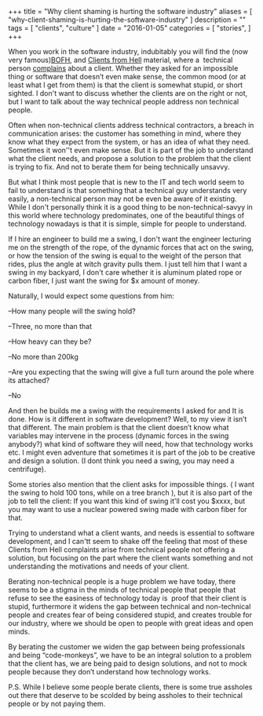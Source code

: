 
+++
title = "Why client shaming is hurting the software industry"
aliases = [
    "why-client-shaming-is-hurting-the-software-industry"
]
description = ""
tags = [
    "clients",
    "culture"
]
date = "2016-01-05"
categories = [
    "stories",
]
+++



When you work in the software industry, indubitably you will find the (now very famous)[BOFH](http://bofh.ntk.net/BOFH/), and [Clients from Hell](http://clientsfromhell.net/) material, where a  technical person [complains](http://clientsfromhell.net/post/115121294248/i-had-a-potential-client-that-asked-me-to-stop-by) about a client. Whether they asked for an impossible thing or software that doesn’t even make sense, the common mood (or at least what I get from them) is that the client is somewhat stupid, or short sighted. I don't want to discuss whether the clients are on the right or not, but I want to talk about the way technical people address non technical people.    

Often when non-technical clients address technical contractors, a breach in communication arises: the customer has something in mind, where they know what they expect from the system, or has an idea of what they need. Sometimes it won''t even make sense. But it is part of the job to understand what the client needs, and propose a solution to the problem that the client is trying to fix. And not to berate them for being technically unsavvy.

But what I think most people that is new to the IT and tech world seem to fail to understand is that something that a technical guy understands very easily, a non-technical person may not be even be aware of it existing. While I don't personally think it is a good thing to be non-technical-savyy in this world where technology predominates, one of the beautiful things of technology nowadays is that it is simple, simple for people to understand. 

If I hire an engineer to build me a swing, I don't want the engineer lecturing me on the strength of the rope, of the dynamic forces that act on the swing, or how the tension of the swing is equal to the weight of the person that rides, plus the angle at witch gravity pulls them. I just tell him that I want a swing in my backyard, I don't care whether it is aluminum plated rope or carbon fiber, I just want the swing for $x amount of money.

Naturally, I would expect some questions from him: 

–How many people will the swing hold?

–Three, no more than that

–How heavy can they be?

–No more than 200kg

–Are you expecting that the swing will give a full turn around the pole where its attached?

–No

And then he builds me a swing with the requirements I asked for and It is done. How is it different in software development? Well, to my view it isn’t that different. The main problem is that the client doesn’t know what variables may intervene in the process (dynamic forces in the swing anybody?) what kind of software they will need, how that technology works etc. I might even adventure that sometimes it is part of the job to be creative and design a solution. (I dont think you need a swing, you may need a centrifuge). 

Some stories also mention that the client asks for impossible things. ( I want the swing to hold 100 tons, while on a tree branch ), but it is also part of the job to tell the client: If you want this kind of swing it'll cost you $xxxx, but you may want to use a nuclear powered swing made with carbon fiber for that.

Trying to understand what a client wants, and needs is essential to software development, and I can'tt seem to shake off the feeling that most of these Clients from Hell complaints arise from technical people not offering a solution, but focusing on the part where the client wants something and not understanding the motivations and needs of your client. 

Berating non-technical people is a huge problem we have today, there seems to be a stigma in the minds of technical people that people that refuse to see the easiness of technology today is  proof that their client is stupid, furthermore it widens the gap between technical and non-technical people and creates fear of being considered stupid, and creates trouble for our industry, where we should be open to people with great ideas and open minds.

By berating the customer we widen the gap between being professionals and being “code-monkeys”, we have to be an integral solution to a problem that the client has, we are being paid to design solutions, and not to mock people because they don’t understand how technology works.

P.S. While I believe some people berate clients, there is some true assholes out there that deserve to be scolded by being assholes to their technical people or by not paying them.